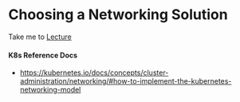 # Choosing a Networking Solution

  Take me to [Lecture](https://kodekloud.com/courses/539883/lectures/9817166)
  
#### K8s Reference Docs
- https://kubernetes.io/docs/concepts/cluster-administration/networking/#how-to-implement-the-kubernetes-networking-model
